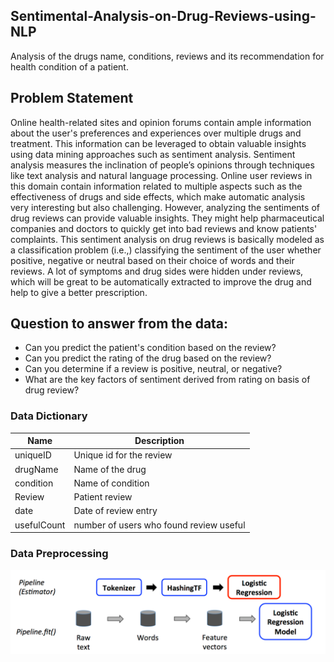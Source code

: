 ## Sentimental-Analysis-on-Drug-Reviews-using-NLP
Analysis of the drugs name, conditions, reviews and its recommendation for health condition of a patient.

## Problem Statement



Online health-related sites and opinion forums contain ample information about the user's preferences and experiences over multiple drugs and treatment. This information can be leveraged to obtain valuable insights using data mining approaches such as sentiment analysis. Sentiment analysis measures the inclination of people’s opinions through techniques like text analysis and natural language processing. Online user reviews in this domain contain information related to multiple aspects such as the effectiveness of drugs and side effects, which make automatic analysis very interesting but also challenging. However, analyzing the sentiments of drug reviews can provide valuable insights. They might help pharmaceutical companies and doctors to quickly get into bad reviews and know patients' complaints. This sentiment analysis on drug reviews is basically modeled as a classification problem (i.e.,) classifying the sentiment of the user whether positive, negative or neutral based on their choice of words and their reviews. A lot of symptoms and drug sides were hidden under reviews, which will be great to be automatically extracted to improve the drug and help to give a better prescription.

## Question to answer from the data:
- Can you predict the patient's condition based on the review?
- Can you predict the rating of the drug based on the review?
- Can you determine if a review is positive, neutral, or negative?
- What are the key factors of sentiment derived from rating on basis of drug review?

### Data Dictionary
Name | Description
-----|-------------
uniqueID|Unique id for the review
drugName|Name of the drug
condition|Name of condition
Review|Patient review
date|Date of review entry
usefulCount| number of users who found review useful

### Data Preprocessing
![](Spark_fit.PNG)
